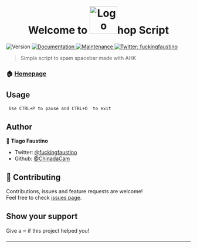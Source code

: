 <h1 align="center">Welcome to <img  alt="Logo" src=https://raw.githubusercontent.com/ChinadaCam/Bhop-Script/master/ICON/Bhop.ico width="75" height="75" />hop Script   </h1> 
<p>
  <img alt="Version" src="https://img.shields.io/badge/version-1.0.0-blue.svg?cacheSeconds=2592000" />
  <a href="https://github.com/ChinadaCam/Bhop-Script/blob/master/README.md">
    <img alt="Documentation" src="https://img.shields.io/badge/documentation-yes-brightgreen.svg" target="_blank" />
  </a>
  <a href="https://github.com/kefranabg/readme-md-generator/graphs/commit-activity">
    <img alt="Maintenance" src="https://img.shields.io/badge/Maintained%3F-yes-green.svg" target="_blank" />
  </a>
  <a href="https://twitter.com/fuckingfaustino">
    <img alt="Twitter: fuckingfaustino" src="https://img.shields.io/twitter/follow/fuckingfaustino.svg?style=social" target="_blank" />
  </a>
</p>

> Simple script to spam spacebar made with  AHK

### 🏠 [Homepage]( https://github.com/ChinadaCam/Bhop-Script)

## Usage

```sh
 Use CTRL+P to pause and CTRL+O  to exit
```

## Author

👤 **Tiago Faustino**

* Twitter: [@fuckingfaustino](https://twitter.com/fuckingfaustino)
* Github: [@ChinadaCam](https://github.com/ChinadaCam)

## 🤝 Contributing

Contributions, issues and feature requests are welcome!<br />Feel free to check [issues page](https://github.com/ChinadaCam/Bhop-Script/issues).

## Show your support

Give a ⭐️ if this project helped you!

***
